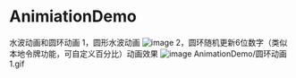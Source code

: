 # AnimiationDemo
水波动画和圆环动画
1，圆形水波动画
![image](https://github.com/lvyongtao/本地令牌demo/blob/master/AnimationDemo/水波动画1.gif)
2，圆环随机更新6位数字（类似本地令牌功能，可自定义百分比）动画效果
![image](https://github.com/lvyongtao/本地令牌demo/blob/master/AnimationDemo/圆环动画1.gif)
AnimationDemo/圆环动画1.gif
